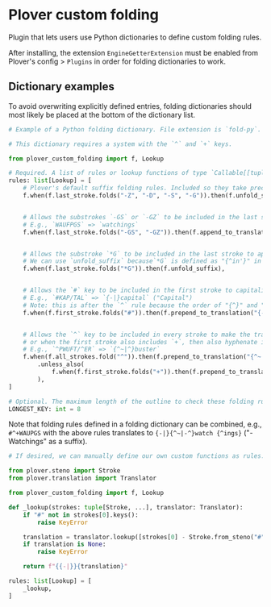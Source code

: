 # Plover custom folding
Plugin that lets users use Python dictionaries to define custom folding rules.

After installing, the extension `EngineGetterExtension` must be enabled from Plover's config > `Plugins` in order for folding dictionaries to work.


## Dictionary examples
To avoid overwriting explicitly defined entries, folding dictionaries should most likely be placed at the bottom of the dictionary list.

```py
# Example of a Python folding dictionary. File extension is `fold-py`.

# This dictionary requires a system with the `^` and `+` keys.

from plover_custom_folding import f, Lookup

# Required. A list of rules or lookup functions of type `Callable[[tuple[Stroke, ...], Translator], str]`.
rules: list[Lookup] = [
    # Plover's default suffix folding rules. Included so they take precedence over the custom rules below.
    f.when(f.last_stroke.folds("-Z", "-D", "-S", "-G")).then(f.unfold_suffix),


    # Allows the substrokes `-GS` or `-GZ` to be included in the last stroke to append "{^ings}".
    # E.g., `WAUFPGS` => `watchings`
    f.when(f.last_stroke.folds("-GS", "-GZ")).then(f.append_to_translation(" {^ings}")),


    # Allows the substroke `*G` to be included in the last stroke to append "{^in'}".
    # We can use `unfold_suffix` because`*G` is defined as "{^in'}" in main.json already.
    f.when(f.last_stroke.folds("*G")).then(f.unfold_suffix),


    # Allows the `#` key to be included in the first stroke to capitalize a word.
    # E.g., `#KAP/TAL` => `{-|}capital` ("Capital")
    # Note: this is after the `^` rule because the order of "{^}" and "{-|}" in a translation matters.
    f.when(f.first_stroke.folds("#")).then(f.prepend_to_translation("{-|}")),


    # Allows the `^` key to be included in every stroke to make the translation a suffix (preserving case),
    # or when the first stroke also includes `+`, then also hyphenate it (preserving case).
    # E.g., `^PWUFT/^ER` => `{^~|^}buster`
    f.when(f.all_strokes.fold("^")).then(f.prepend_to_translation("{^~|^}"))
        .unless_also(
            f.when(f.first_stroke.folds("+")).then(f.prepend_to_translation("{^~|-^}")),
        ),
]

# Optional. The maximum length of the outline to check these folding rules for.
LONGEST_KEY: int = 8
```

Note that folding rules defined in a folding dictionary can be combined, e.g., `#^+WAUPGS` with the above rules translates to `{-|}{^~|-^}watch {^ings}` ("-Watchings" as a suffix).

```py
# If desired, we can manually define our own custom functions as rules.

from plover.steno import Stroke
from plover.translation import Translator

from plover_custom_folding import f, Lookup

def _lookup(strokes: tuple[Stroke, ...], translator: Translator):
    if "#" not in strokes[0].keys():
        raise KeyError

    translation = translator.lookup([strokes[0] - Stroke.from_steno("#")] + strokes[1:])
    if translation is None:
        raise KeyError

    return f"{{-|}}{translation}"

rules: list[Lookup] = [
    _lookup,
]
```